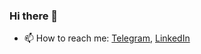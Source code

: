 ### Hi there 👋



- 📫 How to reach me: [Telegram](t.me/spooti), [LinkedIn](linkedin.com/in/edgar-gorobchuk)
